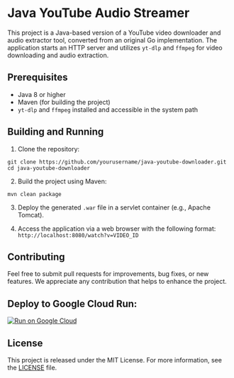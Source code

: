 # Java YouTube Audio Streamer

This project is a Java-based version of a YouTube video downloader and audio extractor tool, converted from an original Go implementation. The application starts an HTTP server and utilizes `yt-dlp` and `ffmpeg` for video downloading and audio extraction.

## Prerequisites

- Java 8 or higher
- Maven (for building the project)
- `yt-dlp` and `ffmpeg` installed and accessible in the system path

## Building and Running

1. Clone the repository:
```
git clone https://github.com/yourusername/java-youtube-downloader.git
cd java-youtube-downloader
```

2. Build the project using Maven:
```
mvn clean package
```
3. Deploy the generated `.war` file in a servlet container (e.g., Apache Tomcat).

4. Access the application via a web browser with the following format: `http://localhost:8080/watch?v=VIDEO_ID`

## Contributing

Feel free to submit pull requests for improvements, bug fixes, or new features. We appreciate any contribution that helps to enhance the project.

## Deploy to Google Cloud Run:

[![Run on Google Cloud](https://deploy.cloud.run/button.svg)](https://deploy.cloud.run)

## License

This project is released under the MIT License. For more information, see the [LICENSE](LICENSE) file.
